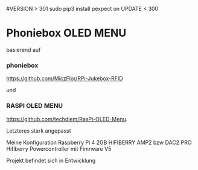 #VERSION > 301 
sudo pip3 install pexpect on UPDATE < 300

# Phoniebox OLED MENU

basierend auf
### phoniebox
https://github.com/MiczFlor/RPi-Jukebox-RFID

und

### RASPI OLED MENU
https://github.com/techdiem/RasPi-OLED-Menu.

Letzteres stark angepasst

Meine Konfiguration Raspberry Pi 4 2GB HIFIBERRY AMP2 bzw DAC2 PRO Hifiberry Powercontroller mit Fimrware V5

Projekt befindet sich in Entwicklung
